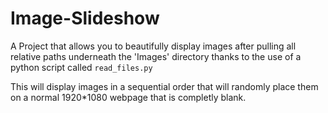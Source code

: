# Image-Slideshow
A Project that allows you to beautifully display images after pulling all relative paths underneath the 'Images' directory thanks to the use of a python script called <code>read_files.py</code>

This will display images in a sequential order that will randomly place them on a normal 1920*1080 webpage that is completly blank.
